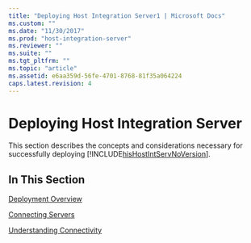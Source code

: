 ```yaml
---
title: "Deploying Host Integration Server1 | Microsoft Docs"
ms.custom: ""
ms.date: "11/30/2017"
ms.prod: "host-integration-server"
ms.reviewer: ""
ms.suite: ""
ms.tgt_pltfrm: ""
ms.topic: "article"
ms.assetid: e6aa359d-56fe-4701-8768-81f35a064224
caps.latest.revision: 4
---
```

# Deploying Host Integration Server
This section describes the concepts and considerations necessary for successfully deploying [!INCLUDE[hisHostIntServNoVersion](../includes/hishostintservnoversion-md.md)].  
  
## In This Section  
 [Deployment Overview](../core/deployment-overview2.md)  
  
 [Connecting Servers](../core/connecting-servers1.md)  
  
 [Understanding Connectivity](../core/understanding-connectivity2.md)